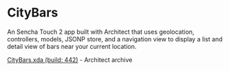 CityBars
================================

An Sencha Touch 2 app built with Architect that uses geolocation, controllers, models, JSONP store, and a navigation view to display a list and detail view of bars near your current location.

[CityBars.xda (build: 442)](https://github.com/downloads/SenchaArchitect/CityBars/citybars442.xda) - Architect archive